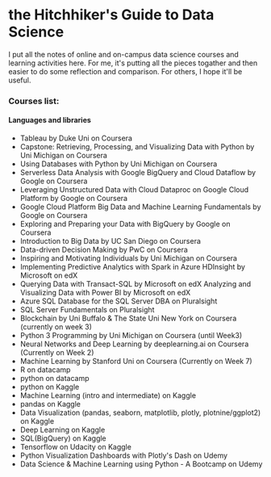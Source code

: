 # the Hitchhiker's Guide to Data Science

I put all the notes of online and on-campus data science courses and learning activities here. For me, it's putting all the pieces togather and then easier to do some reflection and comparison. For others, I hope it'll be useful.

### Courses list:

#### Languages and libraries
- Tableau by Duke Uni on Coursera
- Capstone: Retrieving, Processing, and Visualizing Data with Python by Uni Michigan on Coursera
- Using Databases with Python by Uni Michigan on Coursera
- Serverless Data Analysis with Google BigQuery and Cloud Dataflow by Google on Coursera
- Leveraging Unstructured Data with Cloud Dataproc on Google Cloud Platform by Google on Coursera
- Google Cloud Platform Big Data and Machine Learning Fundamentals by Google on Coursera
- Exploring and Preparing your Data with BigQuery by Google on Coursera
- Introduction to Big Data by UC San Diego on Coursera
- Data-driven Decision Making by PwC on Coursera
- Inspiring and Motivating Individuals by Uni Michigan on Coursera
- Implementing Predictive Analytics with Spark in Azure HDInsight by Microsoft on edX
- Querying Data with Transact-SQL by Microsoft on edX
Analyzing and Visualizing Data with Power BI by Microsoft on edX
- Azure SQL Database for the SQL Server DBA  on Pluralsight
- SQL Server Fundamentals on Pluralsight
- Blockchain by Uni Buffalo & The State Uni New York on Coursera (currently on week 3)
- Python 3 Programming by Uni Michigan on Coursera (until Week3)
- Neural Networks and Deep Learning by deeplearning.ai on Coursera (Currently on Week 2)
- Machine Learning by Stanford Uni on Coursera (Currently on Week 7)
- R on datacamp
- python on datacamp
- python on Kaggle
- Machine Learning (intro and intermediate) on Kaggle
- pandas on Kaggle 
- Data Visualization (pandas, seaborn, matplotlib, plotly, plotnine/ggplot2) on Kaggle
- Deep Learning on Kaggle
- SQL(BigQuery) on Kaggle
- Tensorflow on Udacity on Kaggle
- Python Visualization Dashboards with Plotly's Dash on Udemy
- Data Science & Machine Learning using Python - A Bootcamp on Udemy





